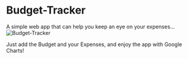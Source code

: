 # Budget-Tracker
 A simple web app that can help you keep an eye on your expenses...
![Budget-Tracker](https://user-images.githubusercontent.com/119396660/208719281-0411d712-ee5b-4c55-8be8-fbe1fb983935.png)

 Just add the Budget and your Expenses, and enjoy the app with Google Charts!
